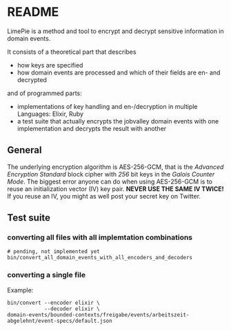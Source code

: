 # README

LimePie is a method and tool to encrypt and decrypt sensitive information in domain events.

It consists of a theoretical part that describes
* how keys are specified
* how domain events are processed and which of their fields are en- and decrypted

and of programmed parts:
* implementations of key handling and en-/decryption in multiple Languages: Elixir, Ruby
* a test suite that actually encrypts the jobvalley domain events with one implementation and decrypts the result with another
 

 ## General

The underlying encryption algorithm is AES-256-GCM, that is the _Advanced Encryption Standard_ block cipher with _256_ bit keys in the _Galois Counter Mode_.
The biggest error anyone can do when using AES-256-GCM is to reuse an initialization vector (IV) key pair. **NEVER USE THE SAME IV TWICE!** If you reuse an IV, you might as well post your secret key on Twitter.


## Test suite

### converting all files with all implemtation combinations

```
# pending, not implemented yet
bin/convert_all_domain_events_with_all_encoders_and_decoders
```

### converting a single file

Example:

```
bin/convert --encoder elixir \
            --decoder elixir \
domain-events/bounded-contexts/freigabe/events/arbeitszeit-abgelehnt/event-specs/default.json
```
